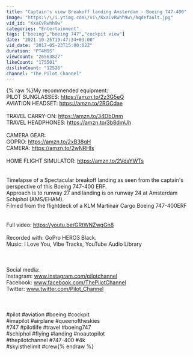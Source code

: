 ```yaml
---
title: "Captain's view Breakoff landing Amsterdam - Boeing 747-400"
image: "https:\/\/i.ytimg.com\/vi\/KxaCvRwhh9w\/hqdefault.jpg"
vid_id: "KxaCvRwhh9w"
categories: "Entertainment"
tags: ["boeing","boeing 747","cockpit view"]
date: "2021-10-25T19:47:34+03:00"
vid_date: "2017-05-23T15:00:02Z"
duration: "PT4M9S"
viewcount: "26563827"
likeCount: "175501"
dislikeCount: "12526"
channel: "The Pilot Channel"
---
```

{% raw %}My recommended equipment: <br />PILOT SUNGLASSES: <a rel="nofollow" target="blank" href="https://amzn.to/2z3G5eQ">https://amzn.to/2z3G5eQ</a><br />AVIATION HEADSET: <a rel="nofollow" target="blank" href="https://amzn.to/2RGCdae">https://amzn.to/2RGCdae</a><br /><br />TRAVEL CARRY-ON: <a rel="nofollow" target="blank" href="https://amzn.to/34DbDnm">https://amzn.to/34DbDnm</a><br />TRAVEL HEADPHONES: <a rel="nofollow" target="blank" href="https://amzn.to/3b8dmUh">https://amzn.to/3b8dmUh</a><br /><br />CAMERA GEAR: <br />GOPRO: <a rel="nofollow" target="blank" href="https://amzn.to/2xB38gH">https://amzn.to/2xB38gH</a><br />CAMERA: <a rel="nofollow" target="blank" href="https://amzn.to/2wNRHls">https://amzn.to/2wNRHls</a><br /><br />HOME FLIGHT SIMULATOR: <a rel="nofollow" target="blank" href="https://amzn.to/2VdaYWTs">https://amzn.to/2VdaYWTs</a><br /><br /><br />Timelapse of a Spectacular breakoff landing as seen from the captain's perspective of this Boeing 747-400 ERF.<br />Approach is to runway 27 and landing is on runway 24 at Amsterdam Schiphol (AMS/EHAM).<br />Filmed from the flightdeck of a KLM Martinair Cargo Boeing 747-400ERF<br /><br /><br />Full video: <a rel="nofollow" target="blank" href="https://youtu.be/GRtWNZwgGn8">https://youtu.be/GRtWNZwgGn8</a><br /><br />Recorded with: GoPro HERO3 Black.<br />Music: I Love You, Vibe Tracks, YouTube Audio Library<br /><br /><br /><br />Social media:<br />Instagram: www.instagram.com/pilotchannel<br />Facebook: www.facebook.com/ThePilotChannel<br />Twitter: www.twitter.com/Pilot_Channel<br /><br /><br /><br />#pilot #aviation #boeing #cockpit <br />#imapilot #airplane #queenoftheskies <br />#747 #pilotlife #travel #boeing747<br />#schiphol #flying #landing #noautopilot<br />#thepilotchannel #747-400 #4k<br />#skyisthelimit #crew{% endraw %}

